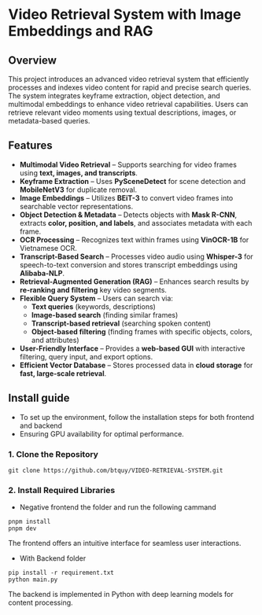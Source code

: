 # Video Retrieval System with Image Embeddings and RAG

## Overview
This project introduces an advanced video retrieval system that efficiently processes and indexes video content for rapid and precise search queries. The system integrates keyframe extraction, object detection, and multimodal embeddings to enhance video retrieval capabilities. Users can retrieve relevant video moments using textual descriptions, images, or metadata-based queries. 

## Features
- **Multimodal Video Retrieval** – Supports searching for video frames using **text, images, and transcripts**.  
- **Keyframe Extraction** – Uses **PySceneDetect** for scene detection and **MobileNetV3** for duplicate removal.  
- **Image Embeddings** – Utilizes **BEiT-3** to convert video frames into searchable vector representations.  
- **Object Detection & Metadata** – Detects objects with **Mask R-CNN**, extracts **color, position, and labels**, and associates metadata with each frame.  
- **OCR Processing** – Recognizes text within frames using **VinOCR-1B** for Vietnamese OCR.  
- **Transcript-Based Search** – Processes video audio using **Whisper-3** for speech-to-text conversion and stores transcript embeddings using **Alibaba-NLP**.  
- **Retrieval-Augmented Generation (RAG)** – Enhances search results by **re-ranking and filtering** key video segments.  
- **Flexible Query System** – Users can search via:  
   - **Text queries** (keywords, descriptions)  
   - **Image-based search** (finding similar frames)  
   - **Transcript-based retrieval** (searching spoken content)  
   - **Object-based filtering** (finding frames with specific objects, colors, and attributes)  
- **User-Friendly Interface** – Provides a **web-based GUI** with interactive filtering, query input, and export options.  
- **Efficient Vector Database** – Stores processed data in **cloud storage** for **fast, large-scale retrieval**.  

## Install guide
- To set up the environment, follow the installation steps for both frontend and backend 
- Ensuring GPU availability for optimal performance.
 ### 1. Clone the Repository
``` 
git clone https://github.com/btquy/VIDEO-RETRIEVAL-SYSTEM.git
```
### 2. Install Required Libraries
- Negative frontend the folder and run the following cammand
```
pnpm install
pnpm dev
```
The frontend offers an intuitive interface for seamless user interactions. 
- With Backend folder
```
pip install -r requirement.txt
python main.py
```
The backend is implemented in Python with deep learning models for content processing. 
